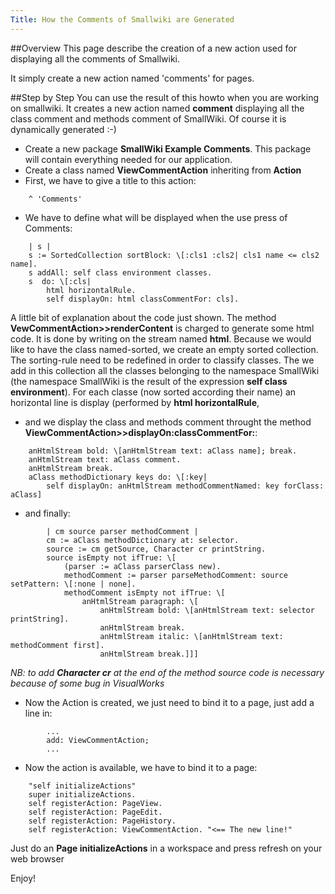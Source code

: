 ```yaml
---
Title: How the Comments of Smallwiki are Generated
---
```


##Overview
This page describe the creation of a new action used for displaying all the comments of Smallwiki.

It simply create a new action named 'comments' for pages.

##Step by Step
You can use the result of this howto when you are working on smallwiki. It creates a new action named <b>comment</b> displaying all the class comment and methods comment of SmallWiki. Of course it is dynamically generated :-)


- Create a new package <b>SmallWiki Example Comments</b>. This package will contain everything needed for our application.
- Create a class named <b>ViewCommentAction</b> inheriting from <b>Action</b>
- First, we have to give a title to this action:
```ViewCommentAction>>title
	^ 'Comments'
```

- We have to define what will be displayed when the use press of Comments:
```ViewCommentAction>>renderContent
	| s |
	s := SortedCollection sortBlock: \[:cls1 :cls2| cls1 name <= cls2 name].
	s addAll: self class environment classes.
	s  do: \[:cls|
		html horizontalRule.
		self displayOn: html classCommentFor: cls].
```
A little bit of explanation about the code just shown. The method <b>VewCommentAction>>renderContent</b> is charged to generate some html code. It is done by writing on the stream named <b>html</b>.
Because we would like to have the class named-sorted, we create an empty sorted collection. The sorting-rule need to be redefined in order to classify classes.
The we add in this collection all the classes belonging to the namespace SmallWiki (the namespace SmallWiki is the result of the expression <b>self class environment</b>).
For each classe (now sorted according their name) an horizontal line is display (performed by <b>html horizontalRule</b>, 

- and we display the class and methods comment throught the method <b>ViewCommentAction>>displayOn:classCommentFor:</b>:
```ViewCommentAction>>displayOn: anHtmlStream classCommentFor: aClass
	anHtmlStream bold: \[anHtmlStream text: aClass name]; break.
	anHtmlStream text: aClass comment.
	anHtmlStream break.
	aClass methodDictionary keys do: \[:key|
		self displayOn: anHtmlStream methodCommentNamed: key forClass: aClass]
```

- and finally:
```ViewCommentAction>>displayOn: anHtmlStream methodCommentNamed: selector forClass: aClass
		| cm source parser methodComment |
		cm := aClass methodDictionary at: selector.
		source := cm getSource, Character cr printString.
		source isEmpty not ifTrue: \[
			(parser := aClass parserClass new).
			methodComment := parser parseMethodComment: source setPattern: \[:none | none].
			methodComment isEmpty not ifTrue: \[
				anHtmlStream paragraph: \[
					anHtmlStream bold: \[anHtmlStream text: selector printString].
					anHtmlStream break.
					anHtmlStream italic: \[anHtmlStream text: methodComment first].
					anHtmlStream break.]]]
```
<i>NB: to add <b>Character cr</b> at the end of the method source code is necessary because of some bug in VisualWorks</i>


- Now the Action is created, we just need to bind it to a page, just add a line in:
```TemplateActionsCustom>>defaultActions
		...
		add: ViewCommentAction;
		...
```

- Now the action is available, we have to bind it to a page:
```Page>>initializeActions
	"self initializeActions"
	super initializeActions.
	self registerAction: PageView.
	self registerAction: PageEdit.
	self registerAction: PageHistory.
	self registerAction: ViewCommentAction. "<== The new line!"
```
Just do an <b>Page initializeActions</b> in a workspace and press refresh on your web browser

Enjoy!
